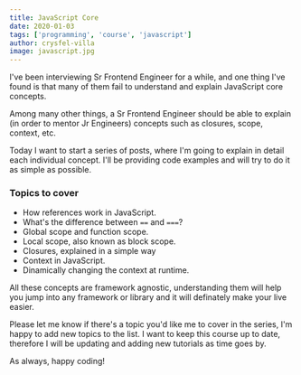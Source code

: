 ```yaml
---
title: JavaScript Core
date: 2020-01-03
tags: ['programming', 'course', 'javascript']
author: crysfel-villa
image: javascript.jpg
---
```

I've been interviewing Sr Frontend Engineer for a while, and one thing I've found is that many of them fail to understand and explain JavaScript core concepts.

Among many other things, a Sr Frontend Engineer should be able to explain (in order to mentor Jr Engineers) concepts such as closures, scope, context, etc. 

Today I want to start a series of posts, where I'm going to explain in detail each individual concept. I'll be providing code examples and will try to do it as simple as possible.

### Topics to cover

- How references work in JavaScript.
- What's the difference between `==` and `===`?
- Global scope and function scope.
- Local scope, also known as block scope.
- Closures, explained in a simple way
- Context in JavaScript.
- Dinamically changing the context at runtime.

All these concepts are framework agnostic, understanding them will help you jump into any framework or library and it will definately make your live easier.

Please let me know if there's a topic you'd like me to cover in the series, I'm happy to add new topics to the list. I want to keep this course up to date, therefore I will be updating and adding new tutorials as time goes by.

As always, happy coding!